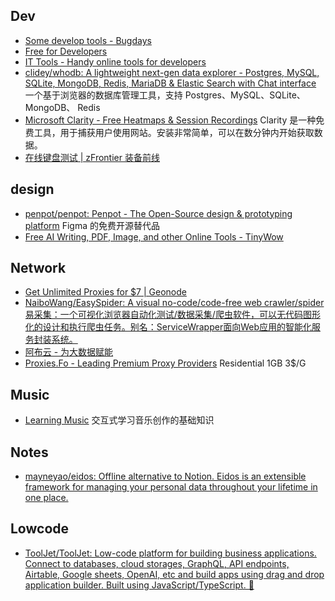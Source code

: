 ## Dev
- [Some develop tools - Bugdays](https://bugdays.com/)
- [Free for Developers](https://free-for.dev/#/)
- [IT Tools - Handy online tools for developers](https://it-tools.tech/)
- [clidey/whodb: A lightweight next-gen data explorer - Postgres, MySQL, SQLite, MongoDB, Redis, MariaDB & Elastic Search with Chat interface](https://github.com/clidey/whodb) 一个基于浏览器的数据库管理工具，支持 Postgres、MySQL、SQLite、MongoDB、 Redis
- [Microsoft Clarity - Free Heatmaps & Session Recordings](https://clarity.microsoft.com/) Clarity 是一种免费工具，用于捕获用户使用网站。安装非常简单，可以在数分钟内开始获取数据。
- [在线键盘测试 | zFrontier 装备前线](https://www.zfrontier.com/lab/keyboardTester)

## design
- [penpot/penpot: Penpot - The Open-Source design & prototyping platform](https://github.com/penpot/penpot) Figma 的免费开源替代品
- [Free AI Writing, PDF, Image, and other Online Tools - TinyWow](https://tinywow.com/)

## Network
- [Get Unlimited Proxies for $7 | Geonode](https://geonode.com/)
- [NaiboWang/EasySpider: A visual no-code/code-free web crawler/spider易采集：一个可视化浏览器自动化测试/数据采集/爬虫软件，可以无代码图形化的设计和执行爬虫任务。别名：ServiceWrapper面向Web应用的智能化服务封装系统。](https://github.com/NaiboWang/EasySpider)
- [阿布云 - 为大数据赋能](https://abuyun.com/)
- [Proxies.Fo - Leading Premium Proxy Providers](https://app.proxies.fo/ref/c48dfa18-d587-64d8-b3af-e8e237228d6f) Residential 1GB 3$/G 

## Music
- [Learning Music](https://learningmusic.ableton.com/zh-Hans/index.html) 交互式学习音乐创作的基础知识

## Notes
- [mayneyao/eidos: Offline alternative to Notion. Eidos is an extensible framework for managing your personal data throughout your lifetime in one place.](https://github.com/mayneyao/eidos)

## Lowcode
- [ToolJet/ToolJet: Low-code platform for building business applications. Connect to databases, cloud storages, GraphQL, API endpoints, Airtable, Google sheets, OpenAI, etc and build apps using drag and drop application builder. Built using JavaScript/TypeScript. 🚀](https://github.com/ToolJet/ToolJet)
